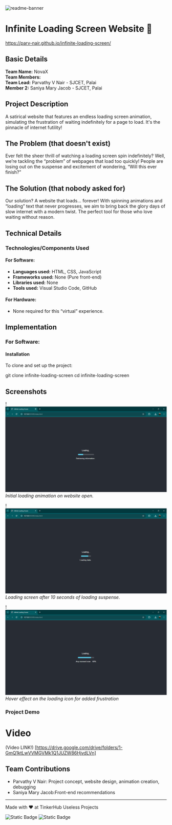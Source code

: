 <img width="1280" alt="readme-banner" src="https://github.com/user-attachments/assets/35332e92-44cb-425b-9dff-27bcf1023c6c">

# Infinite Loading Screen Website 🎯
https://parv-nair.github.io/infinite-loading-screen/

## Basic Details
**Team Name:** NovaX  
**Team Members:**  
**Team Lead:** Parvathy V Nair - SJCET, Palai  
**Member 2:** Saniya Mary Jacob - SJCET, Palai  

## Project Description
A satirical website that features an endless loading screen animation, simulating the frustration of waiting indefinitely for a page to load. It's the pinnacle of internet futility!

## The Problem (that doesn't exist)
Ever felt the sheer thrill of watching a loading screen spin indefinitely? Well, we’re tackling the “problem” of webpages that load too quickly! People are losing out on the suspense and excitement of wondering, “Will this ever finish?”

## The Solution (that nobody asked for)
Our solution? A website that loads... forever! With spinning animations and “loading” text that never progresses, we aim to bring back the glory days of slow internet with a modern twist. The perfect tool for those who love waiting without reason.

## Technical Details

### Technologies/Components Used

#### For Software:
- **Languages used:** HTML, CSS, JavaScript
- **Frameworks used:** None (Pure front-end)
- **Libraries used:** None
- **Tools used:** Visual Studio Code, GitHub

#### For Hardware:
- None required for this “virtual” experience.

## Implementation

### For Software:

#### Installation
To clone and set up the project:

git clone infinite-loading-screen
cd infinite-loading-screen

## Screenshots 
!<img src="assets/retrievinginfo.png" width="auto" height="auto">
*Initial loading animation on website open.*

!<img src="assets/loadingdata.png" width="auto" height="auto">
*Loading screen after 10 seconds of loading suspense.*

!<img src="assets/anymomentnow.png" width="auto" height="auto">
*Hover effect on the loading icon for added frustration*


### Project Demo
# Video
(Video LINK!)
[https://drive.google.com/drive/folders/1-GmQ1ktLwVVMGVMk1Q1JUZW86HjvdLVn]



## Team Contributions
- Parvathy V Nair: Project concept, website design, animation creation, debugging
- Saniya Mary Jacob:Front-end recommendations

---
Made with ❤️ at TinkerHub Useless Projects 

![Static Badge](https://img.shields.io/badge/TinkerHub-24?color=%23000000&link=https%3A%2F%2Fwww.tinkerhub.org%2F)
![Static Badge](https://img.shields.io/badge/UselessProject--24-24?link=https%3A%2F%2Fwww.tinkerhub.org%2Fevents%2FQ2Q1TQKX6Q%2FUseless%2520Projects)


